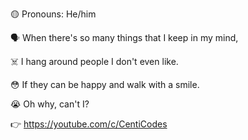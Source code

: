 🟡 Pronouns: He/him

🗣️ When there's so many things that I keep in my mind,

☠️ I hang around people I don't even like.

😳 If they can be happy and walk with a smile.

😭 Oh why, can't I?

👉 https://youtube.com/c/CentiCodes
